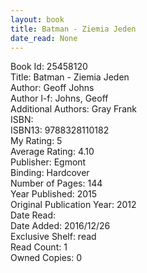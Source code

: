 ```yaml
---
layout: book
title: Batman - Ziemia Jeden
date_read: None
---
```


Book Id: 25458120<br />
Title: Batman - Ziemia Jeden<br />
Author: Geoff Johns<br />
Author l-f: Johns, Geoff<br />
Additional Authors: Gray Frank<br />
ISBN: <br />
ISBN13: 9788328110182<br />
My Rating: 5<br />
Average Rating: 4.10<br />
Publisher: Egmont<br />
Binding: Hardcover<br />
Number of Pages: 144<br />
Year Published: 2015<br />
Original Publication Year: 2012<br />
Date Read: <br />
Date Added: 2016/12/26<br />
Exclusive Shelf: read<br />
Read Count: 1<br />
Owned Copies: 0<br />

